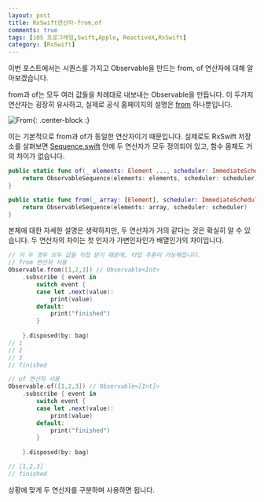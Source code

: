 ```yaml
---
layout: post
title: RxSwift연산자-from,of
comments: true
tags: [iOS 프로그래밍,Swift,Apple, ReactiveX,RxSwift]
category: [RxSwift]
---  
```


이번 포스트에서는 시퀀스를 가지고 Observable을 만드는 from, of 연산자에 대해 알아보겠습니다.

from과 of는 모두 여러 값들을 차례대로 내보내는 Observable을 만듭니다. 이 두가지 연산자는 굉장히 유사하고, 실제로 공식 홈페이지의 설명은 [from](http://reactivex.io/documentation/operators/from.html) 하나뿐입니다.

![From]({{'/img/from.png'}}){: .center-block :} 

이는 기본적으로 from과 of가 동일한 연산자이기 때문입니다. 실제로도 RxSwift 저장소를 살펴보면 [Sequence.swift](https://github.com/ReactiveX/RxSwift/blob/master/RxSwift/Observables/Sequence.swift) 안에 두 연산자가 모두 정의되어 있고, 함수 몸체도 거의 차이가 없습니다.

```swift
public static func of(_ elements: Element ..., scheduler: ImmediateSchedulerType = CurrentThreadScheduler.instance) -> Observable<Element> {
    return ObservableSequence(elements: elements, scheduler: scheduler)
}

public static func from(_ array: [Element], scheduler: ImmediateSchedulerType = CurrentThreadScheduler.instance) -> Observable<Element> {
    return ObservableSequence(elements: array, scheduler: scheduler)
}
```  

본체에 대한 자세한 설명은 생략하지만, 두 연산자가 거의 같다는 것은 확실히 알 수 있습니다. 두 연산자의 차이는 첫 인자가 가변인자인가 배열인가의 차이입니다.  

```swift
// 이 두 경우 모두 값을 직접 받기 때문에, 타입 추론이 가능해집니다.
// from 연산자 사용
Observable.from([1,2,3]) // Observable<Int>
    .subscribe { event in
        switch event {
        case let .next(value):
            print(value)
        default:
            print("finished")
        }
        
    }.disposed(by: bag)
// 1
// 2
// 3
// finished

// of 연산자 사용
Observable.of([1,2,3]) // Observable<[Int]>
    .subscribe { event in
        switch event {
        case let .next(value):
            print(value)
        default:
            print("finished")
        }
        
    }.disposed(by: bag)

// [1,2,3]
// finished
``` 

상황에 맞게 두 연산자를 구분하며 사용하면 됩니다.